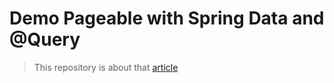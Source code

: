 # Demo Pageable with Spring Data and @Query

> This repository is about that [article](https://medium.com/@fabiano_goes/api-rest-com-pagina%C3%A7%C3%A3o-usando-spring-data-e-query-9eddb29c9223)

